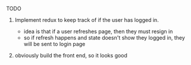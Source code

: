 TODO

1. Implement redux to keep track of if the user has logged in.
    - idea is that if a user refreshes page, then they must resign in
    - so if refresh happens and state doesn't show they logged in, they will be sent to login page

2. obviously build the front end, so it looks good